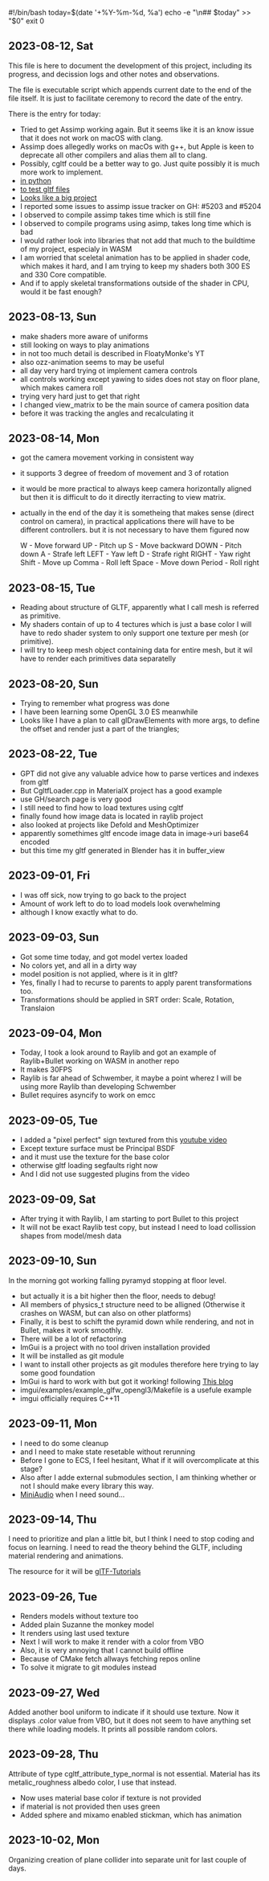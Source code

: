 #!/bin/bash
today=$(date '+%Y-%m-%d, %a')
echo -e "\n## $today" >> "$0"
exit 0

## 2023-08-12, Sat

This file is here to document the development of this project,
including its progress, and decission logs and other notes and
observations.

The file is executable script which appends current date to
the end of the file itself. It is just to facilitate ceremony
to record the date of the entry.

There is the entry for today:

- Tried to get Assimp working again. But it seems like it is an
  know issue that it does not work on macOS with clang.
- Assimp does allegedly works on macOs with g++, but Apple is 
  keen to deprecate all other compilers and alias them all to
  clang.
- Possibly, cgltf could be a better way to go. Just quite possibly
  it is much more work to implement.
- [in python](https://github.com/fury-gl/fury/pull/685/files)
- [to test gltf files](https://sandbox.babylonjs.com/)
- [Looks like a big project](http://guillaumeblanc.github.io/ozz-animation/)
- I reported some issues to assimp issue tracker on GH: #5203 and #5204
- I observed to compile assimp takes time which is still fine
- I observed to compile programs using asimp, takes long time which is bad
- I would rather look into libraries that not add that much to
  the buildtime of my project, especialy in WASM
- I am worried that sceletal animation has to be applied in shader code,
  which makes it hard, and I am trying to keep my shaders both
  300 ES and 330 Core compatible.
- And if to apply skeletal transformations outside of the shader in CPU,
  would it be fast enough?

## 2023-08-13, Sun

- make shaders more aware of uniforms
- still looking on ways to play animations
- in not too much detail is described in FloatyMonke's YT
- also ozz-animation seems to may be useful
- all day very hard trying ot implement camera controls
- all controls working except yawing to sides does not stay
  on floor plane, which makes camera roll
- trying very hard just to get that right
- I changed view_matrix to be the main source of camera position data
- before it was tracking the angles and recalculating it

## 2023-08-14, Mon

- got the camera movement vorking in consistent way
- it supports 3 degree of freedom of movement and 3 of rotation
- it would be more practical to always keep camera horizontally aligned
  but then it is difficult to do it directly iterracting to view matrix.
- actually in the end of the day it is sometheing that makes sense
  (direct control on camera), in practical applications there 
  will have to be different controllers. but it is not necessary
  to have them figured now

    W     - Move forward   UP     - Pitch up
    S     - Move backward  DOWN   - Pitch down
    A     - Strafe left    LEFT   - Yaw left
    D     - Strafe right   RIGHT  - Yaw right
    Shift - Move up        Comma  - Roll left
    Space - Move down      Period - Roll right 

## 2023-08-15, Tue

- Reading about structure of GLTF, apparently what I call mesh
  is referred as primitive.
- My shaders contain of up to 4 tectures which is just a base color
  I will have to redo shader system to only support one texture per
  mesh (or primitive).
- I will try to keep mesh object containing data for entire mesh,
  but it wil have to render each primitives data separatelly

## 2023-08-20, Sun

- Trying to remember what progress was done
- I have been learning some OpenGL 3.0 ES meanwhile
- Looks like I have a plan to	call glDrawElements with more args,
  to define the offset and render just a part of the triangles;

## 2023-08-22, Tue

- GPT did not give any valuable advice how to parse vertices and indexes from gltf
- But CgltfLoader.cpp in MaterialX project has a good example
- use GH/search page is very good
- I still need to find how to load textures using cgltf
- finally found how image data is located in raylib project
- also looked at projects like Defold and MeshOptimizer
- apparently somethimes gltf encode image data in image->uri base64 encoded
- but this time my gltf generated in Blender has it in buffer_view

## 2023-09-01, Fri

- I was off sick, now trying to go back to the project
- Amount of work left to do to load models look overwhelming
- although I know exactly what to do.

## 2023-09-03, Sun

- Got some time today, and got model vertex loaded
- No colors yet, and all in a dirty way
- model position is not applied, where is it in gltf?
- Yes, finally I had to recurse to parents to apply
  parent transformations too.
- Transformations should be applied in SRT order:
  Scale, Rotation, Translaion

## 2023-09-04, Mon

- Today, I took a look around to Raylib and got an example
  of Raylib+Bullet working on WASM in another repo
- It makes 30FPS
- Raylib is far ahead of Schwember, it maybe a point wherez
  I will be using more Raylib than developing Schwember
- Bullet requires asyncify to work on emcc

## 2023-09-05, Tue

- I added a "pixel perfect" sign textured from this
  [youtube video](https://www.youtube.com/watch?v=RQVAUaSUP-k)
- Except texture surface must be Principal BSDF
- and it must use the texture for the base color
- otherwise gltf loading segfaults right now
- And I did not use suggested plugins from the video

## 2023-09-09, Sat

- After trying it with Raylib, I am starting to port Bullet
  to this project
- It will not be exact Raylib test copy, but instead I
  need to load collission shapes from model/mesh data

## 2023-09-10, Sun

In the morning got working falling pyramyd stopping at floor level.

- but actually it is a bit higher then the floor, needs to debug!
- All members of physics_t structure need to be alligned
  (Otherwise it crashes on WASM, but can also on other platforms)
- Finally, it is best to schift the pyramid down while rendering,
  and not in Bullet, makes it work smoothly.
- There will be a lot of refactoring
- ImGui is a project with no tool driven installation provided
- It will be installed as git module
- I want to install other projects as git modules therefore
  here trying to lay some good foundation
- ImGui is hard to work with but got it working! following
  [This blog](https://technotes.blog/2023/01/24/getting-started-with-imgui-a-beginners-tutorial/)
- imgui/examples/example_glfw_opengl3/Makefile is a usefule example
- imgui officially requires C++11

## 2023-09-11, Mon

- I need to do some cleanup
- and I need to make state resetable without rerunning
- Before I gone to ECS, I feel hesitant,
  What if it will overcomplicate at this stage?
- Also after I adde external submodules section,
  I am thinking whether or not I should make every library this way.
- [MiniAudio](https://miniaud.io/) when I need sound...

## 2023-09-14, Thu

I need to prioritize and plan a little bit,
but I think I need to stop coding and focus on learning.
I need to read the theory behind the GLTF,
including material rendering and animations.

The resource for it will be
[glTF-Tutorials](https://github.khronos.org/glTF-Tutorials/)

## 2023-09-26, Tue

- Renders models without texture too
- Added plain Suzanne the monkey model
- It renders using last used texture
- Next I will work to make it render with a color from VBO
- Also, it is very annoying that I cannot build offline
- Because of CMake fetch allways fetching repos online
- To solve it migrate to git modules instead

## 2023-09-27, Wed

Added another bool uniform to indicate if it should use texture.
Now it displays .color value from VBO, but it does not
seem to have anything set there while loading models.
It prints all possible random colors.

## 2023-09-28, Thu

Attribute of type cgltf_attribute_type_normal is not essential.
Material has its metalic_roughness albedo color, I use that instead.

- Now uses material base color if texture is not provided
- if material is not provided then uses green
- Added sphere and mixamo enabled stickman, which has animation

## 2023-10-02, Mon

Organizing creation of plane collider into separate unit
for last couple of days.
